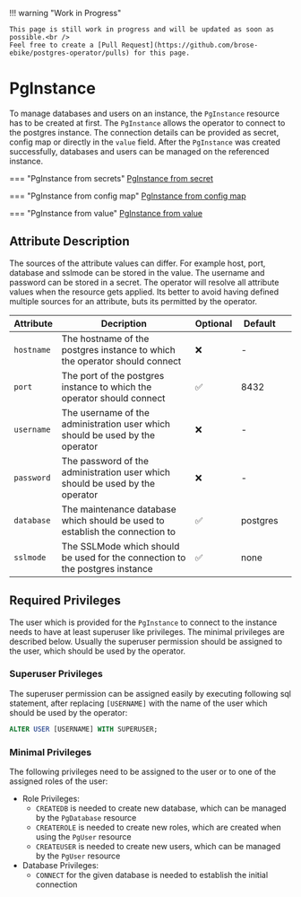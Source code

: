 !!! warning "Work in Progress"

    This page is still work in progress and will be updated as soon as possible.<br />
    Feel free to create a [Pull Request](https://github.com/brose-ebike/postgres-operator/pulls) for this page.

# PgInstance

To manage databases and users on an instance, the `PgInstance` resource has to be created at first.
The `PgInstance` allows the operator to connect to the postgres instance.
The connection details can be provided as secret, config map or directly in the `value` field.
After the `PgInstance` was created successfully, databases and users can be managed on the referenced instance.

=== "PgInstance from secrets"
    <!--codeinclude-->
    [PgInstance from secret](../../config/samples/pginstance/from_secret.yaml)
    <!--/codeinclude-->

=== "PgInstance from config map"
    <!--codeinclude-->
    [PgInstance from config map](../../config/samples/pginstance/from_config_map.yaml)
    <!--/codeinclude-->

=== "PgInstance from value"
    <!--codeinclude-->
    [PgInstance from value](../../config/samples/pginstance/from_values.yaml)
    <!--/codeinclude-->

## Attribute Description
The sources of the attribute values can differ.
For example host, port, database and sslmode can be stored in the value.
The username and password can be stored in a secret.
The operator will resolve all attribute values when the resource gets applied.
Its better to avoid having defined multiple sources for an attribute, buts its permitted by the operator.

| Attribute   | Decription                                                                   | Optional            | Default  |   |
|-------------|------------------------------------------------------------------------------|---------------------|----------|---|
| `hostname`  | The hostname of the postgres instance to which the operator should connect   | :x:                 | -        |   |
| `port`      | The port of the postgres instance to which the operator should connect       | :white_check_mark:  | 8432     |   |
| `username`  | The username of the administration user which should be used by the operator | :x:                 | -        |   |
| `password`  | The password of the administration user which should be used by the operator | :x:                 | -        |   |
| `database`  | The maintenance database which should be used to establish the connection to | :white_check_mark:  | postgres |   |
| `sslmode`   | The SSLMode which should be used for the connection to the postgres instance | :white_check_mark:  | none     |   |

## Required Privileges
The user which is provided for the `PgInstance` to connect to the instance needs to have at least superuser like privileges.
The minimal privileges are described below. Usually the superuser permission should be assigned to the user,
which should be used by the operator.

### Superuser Privileges
The superuser permission can be assigned easily by executing following sql statement, 
after replacing `[USERNAME]` with the name of the user which should be used by the operator:

```sql
ALTER USER [USERNAME] WITH SUPERUSER;
```

### Minimal Privileges 
The following privileges need to be assigned to the user or to one of the assigned roles of the user:

* Role Privileges:
    * `CREATEDB` is needed to create new database, which can be managed by the `PgDatabase` resource
    * `CREATEROLE` is needed to create new roles, which are created when using the `PgUser` resource
    * `CREATEUSER` is needed to create new users, which can be managed by the `PgUser` resource
* Database Privileges:
    * `CONNECT` for the given database is needed to establish the initial connection
